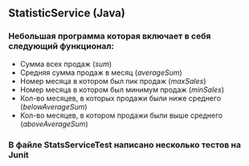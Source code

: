 ## StatisticService (Java)
### Небольшая программа которая включает в себя следующий функционал:
* Сумма всех продаж                                       (*sum*)
* Средняя сумма продаж в месяц                            (*averageSum*)
* Номер месяца в котором был пик продаж                   (*maxSales*)
* Номер месяца в котором был минимум продаж               (*minSales*)
* Кол-во месяцев, в которых продажи были ниже среднего    (*belowAverageSum*)
* Кол-во месяцев, в котором продажи были выше среднего    (*aboveAverageSum*)

### В файле StatsServiceTest написано несколько тестов на Junit
